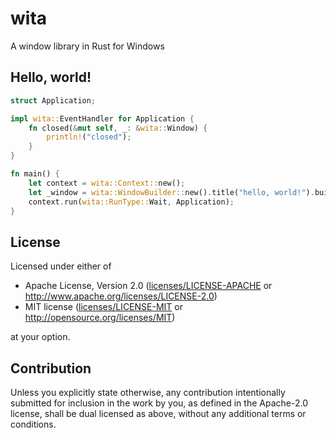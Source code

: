 # wita

A window library in Rust for Windows

## Hello, world!
```rust
struct Application;

impl wita::EventHandler for Application {
    fn closed(&mut self, _: &wita::Window) {
        println!("closed");
    }
}

fn main() {
    let context = wita::Context::new();
    let _window = wita::WindowBuilder::new().title("hello, world!").build(&context);
    context.run(wita::RunType::Wait, Application);
}
```

## License

Licensed under either of

 * Apache License, Version 2.0
   ([licenses/LICENSE-APACHE](licenses/LICENSE-APACHE) or http://www.apache.org/licenses/LICENSE-2.0)
 * MIT license
   ([licenses/LICENSE-MIT](licenses/LICENSE-MIT) or http://opensource.org/licenses/MIT)

at your option.

## Contribution

Unless you explicitly state otherwise, any contribution intentionally submitted
for inclusion in the work by you, as defined in the Apache-2.0 license, shall be
dual licensed as above, without any additional terms or conditions.

